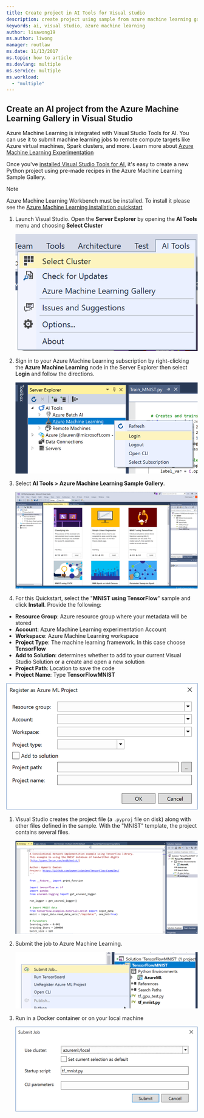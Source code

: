 ```yaml
---
title: Create project in AI Tools for Visual studio
description: create project using sample from azure machine learning gallery
keywords: ai, visual studio, azure machine learning
author: lisawong19
ms.author: liwong
manager: routlaw
ms.date: 11/13/2017
ms.topic: how to article
ms.devlang: multiple
ms.service: multiple
ms.workload: 
  - "multiple"
---
```


## Create an AI project from the Azure Machine Learning Gallery in Visual Studio

Azure Machine Learning is integrated with Visual Studio Tools for AI. You can use it to submit machine learning jobs to remote compute targets like Azure virtual machines, Spark clusters, and more. Learn more about [Azure Machine Learning Experimentation](https://docs.microsoft.com/azure/machine-learning/preview/experimentation-service-configuration) 

Once you've [installed Visual Studio Tools for AI](installation.md), it's easy to create a new Python project using pre-made recipes in the Azure Machine Learning Sample Gallery.

> [!NOTE] 
> Azure Machine Learning Workbench must be installed. To install it please see the [Azure Machine Learning installation quickstart](https://docs.microsoft.com/azure/machine-learning/preview/quickstart-installation) 

1. Launch Visual Studio. Open the **Server Explorer** by opening the **AI Tools** menu and choosing **Select Cluster**	

    ![Cluster chooser](media\create-project-gallery\select-cluster.png)

1. Sign in to your Azure Machine Learning subscription by right-clicking the **Azure Machine Learning** node in the Server Explorer then select **Login** and follow the directions.

    ![login](media\create-project-gallery\azureml-login.png)
 
2. Select **AI Tools > Azure Machine Learning Sample Gallery**. 
	
    ![Sample gallery](media\create-project-gallery\gallery.png)

1. For this Quickstart, select the "**MNIST using TensorFlow**" sample and click **Install**. Provide the following:

 - **Resource Group**: Azure resource group where your metadata will be stored
 - **Account**: Azure Machine Learning experimentation Account
 - **Workspace**: Azure Machine Learning workspace
 - **Project Type**: The machine learning framework. In this case choose **TensorFlow**
 - **Add to Solution**: determines whether to add to your current Visual Studio Solution or a create and open a new solution
 - **Project Path**: Location to save the code
 - **Project Name**: Type **TensorFlowMNIST**
   
![Resulting project when using the Python Application template](media/create-project-gallery/new-AzureSampleProject.png)

1. Visual Studio creates the project file (a `.pyproj` file on disk) along with other files defined in the sample. With the "MNIST" template, the project contains several files.

    ![mnist](media\create-project-gallery\azml-mnist.png)

1. Submit the job to Azure Machine Learning. 

    ![mnist](media\create-project-gallery\submit-azml.png)

1. Run in a Docker container or on your local machine

    ![mnist](media\create-project-gallery\azml-local.png)